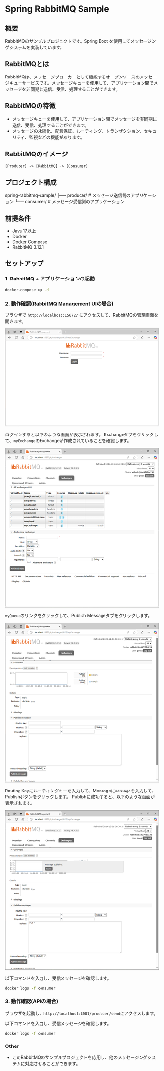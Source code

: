 # Spring RabbitMQ Sample

## 概要

RabbitMQのサンプルプロジェクトです。Spring Boot を使用してメッセージングシステムを実装しています。

## RabbitMQとは

RabbitMQは、メッセージブローカーとして機能するオープンソースのメッセージキューサービスです。メッセージキューを使用して、アプリケーション間でメッセージを非同期に送信、受信、処理することができます。

## RabbitMQの特徴

- メッセージキューを使用して、アプリケーション間でメッセージを非同期に送信、受信、処理することができます。
- メッセージの永続化、配信保証、ルーティング、トランザクション、セキュリティ、監視などの機能があります。

## RabbitMQのイメージ

```
[Producer] -> [RabbitMQ] -> [Consumer]
```

## プロジェクト構成

spring-rabbitmq-sample/
├── producer/ # メッセージ送信側のアプリケーション
└── consumer/ # メッセージ受信側のアプリケーション

## 前提条件

- Java 17以上
- Docker
- Docker Compose
- RabbitMQ 3.12.1

## セットアップ

### 1. RabbitMQ + アプリケーションの起動

```bash
docker-compose up -d
```

### 2. 動作確認(RabbitMQ Management UIの場合)

ブラウザで `http://localhost:15672/` にアクセスして、RabbitMQの管理画面を開きます。

![RabbitMQ Management UI](./images/01.png)

ログインすると以下のような画面が表示されます。
Exchangeタブをクリックして、`myExchange`のExchangeが作成されていることを確認します。

![RabbitMQ Management UI](./images/02.png)

`myQueue`のリンクをクリックして、Publish Messageタブをクリックします。

![RabbitMQ Management UI](./images/03.png)

Routing Keyにルーティングキーを入力して、Messageに`message`を入力して、Publishボタンをクリックします。
Publishに成功すると、以下のような画面が表示されます。

![RabbitMQ Management UI](./images/04.png)

以下コマンドを入力し、受信メッセージを確認します。

```bash
docker logs -f consumer
```
### 3. 動作確認(APIの場合)

ブラウザを起動し、`http://localhost:8081/producer/send`にアクセスします。

以下コマンドを入力し、受信メッセージを確認します。

```bash
docker logs -f consumer
```

### Other

- このRabbitMQのサンプルプロジェクトを応用し、他のメッセージングシステムに対応させることができます。

